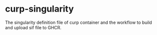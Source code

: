 # curp-singularity
The singularity definition file of curp container and the workflow to build and upload sif file to GHCR.
